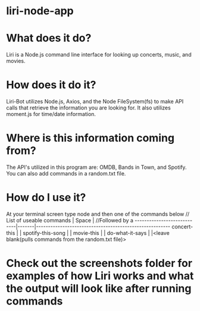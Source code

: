 # liri-node-app

# What does it do?
Liri is a Node.js command line interface for looking up concerts, music, and movies.

# How does it do it?
Liri-Bot utilizes Node.js, Axios, and the Node FileSystem(fs) to make API calls that retrieve the information you are looking for. It also utilizes moment.js for time/date information.

# Where is this information coming from?
The API's utilized in this program are: OMDB, Bands in Town, and Spotify. You can also add commands in a random.txt file.  

# How do I use it?
At your terminal screen type node and then one of the commands below 
// List of useable commands | Space | //Followed by a
----------------------------|-------|--------------------------------------------------------
concert-this                |       |<band> 
spotify-this-song           |       |<song title>
movie-this                  |       |<movie name>
do-what-it-says             |       |<leave blank(pulls commands from the random.txt file)>

# Check out the screenshots folder for examples of how Liri works and what the output will look like after running commands

